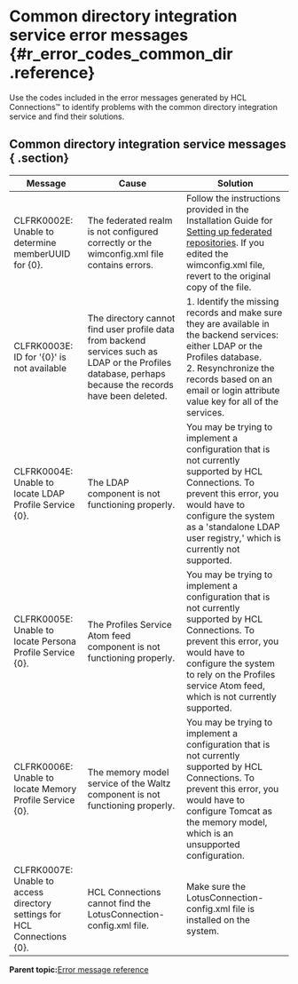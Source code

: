 # Common directory integration service error messages {#r_error_codes_common_dir .reference}

Use the codes included in the error messages generated by HCL Connections™ to identify problems with the common directory integration service and find their solutions.

## Common directory integration service messages { .section}

|Message|Cause|Solution|
|-------|-----|--------|
|CLFRK0002E: Unable to determine memberUUID for \{0\}.|The federated realm is not configured correctly or the wimconfig.xml file contains errors.|Follow the instructions provided in the Installation Guide for [Setting up federated repositories](../install/t_inst_federated_repositories.md). If you edited the wimconfig.xml file, revert to the original copy of the file.|
|CLFRK0003E: ID for '\{0\}' is not available|The directory cannot find user profile data from backend services such as LDAP or the Profiles database, perhaps because the records have been deleted.|1.  Identify the missing records and make sure they are available in the backend services: either LDAP or the Profiles database. <br> 2.  Resynchronize the records based on an email or login attribute value key for all of the services.|
|CLFRK0004E: Unable to locate LDAP Profile Service \{0\}.|The LDAP component is not functioning properly.|You may be trying to implement a configuration that is not currently supported by HCL Connections. To prevent this error, you would have to configure the system as a 'standalone LDAP user registry,' which is currently not supported.|
|CLFRK0005E: Unable to locate Persona Profile Service \{0\}.|The Profiles Service Atom feed component is not functioning properly.|You may be trying to implement a configuration that is not currently supported by HCL Connections. To prevent this error, you would have to configure the system to rely on the Profiles service Atom feed, which is not currently supported.|
|CLFRK0006E: Unable to locate Memory Profile Service \{0\}.|The memory model service of the Waltz component is not functioning properly.|You may be trying to implement a configuration that is not currently supported by HCL Connections. To prevent this error, you would have to configure Tomcat as the memory model, which is an unsupported configuration.|
|CLFRK0007E: Unable to access directory settings for HCL Connections \{0\}.|HCL Connections cannot find the LotusConnection-config.xml file.|Make sure the LotusConnection-config.xml file is installed on the system.|

**Parent topic:**[Error message reference](../troubleshoot/c_error_codes.md)

